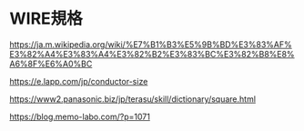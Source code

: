 # WIRE規格


https://ja.m.wikipedia.org/wiki/%E7%B1%B3%E5%9B%BD%E3%83%AF%E3%82%A4%E3%83%A4%E3%82%B2%E3%83%BC%E3%82%B8%E8%A6%8F%E6%A0%BC


https://e.lapp.com/jp/conductor-size

https://www2.panasonic.biz/jp/terasu/skill/dictionary/square.html

https://blog.memo-labo.com/?p=1071



